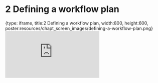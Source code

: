 # 2 Defining a workflow plan
 
{type: iframe, title:2 Defining a workflow plan, width:800, height:600, poster:resources/chapt_screen_images/defining-a-workflow-plan.png}
![](https://hutchdatascience.org/WDL_Workflows_Guide/no_toc/defining-a-workflow-plan.html)
 

 

